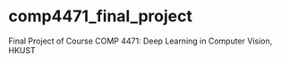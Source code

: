 # comp4471_final_project
Final Project of Course COMP 4471: Deep Learning in Computer Vision, HKUST
